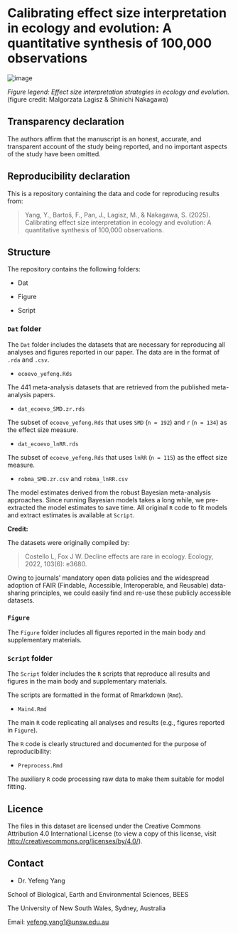 # Calibrating effect size interpretation in ecology and evolution: A quantitative synthesis of 100,000 observations

![image](https://github.com/user-attachments/assets/5865907a-479d-41f5-9479-3fd36e4a3d76)

*Figure legend: Effect size interpretation strategies in ecology and evolution.* (figure credit: Malgorzata Lagisz & Shinichi Nakagawa)

## Transparency declaration

The authors affirm that the manuscript is an honest, accurate, and transparent account of the study being reported, and no important
aspects of the study have been omitted.

## Reproducibility declaration

This is a repository containing the data and code for reproducing results from:    

> Yang, Y.,  Bartoš, F., Pan, J., Lagisz, M., & Nakagawa, S. (2025). Calibrating effect size interpretation in ecology and evolution: A quantitative synthesis of 100,000 observations.

## Structure

The repository contains the following folders:

- Dat

- Figure

- Script

### `Dat` folder

The `Dat` folder includes the datasets that are necessary for reproducing all analyses and figures reported in our paper. The data are in the format of `.rda` and `.csv`.

- `ecoevo_yefeng.Rds`

The 441 meta-analysis datasets that are retrieved from the published meta-analysis papers. 

- `dat_ecoevo_SMD.zr.rds`

The subset of `ecoevo_yefeng.Rds` that uses `SMD` (`n = 192`) and `r` (`n = 134`) as the effect size measure. 

- `dat_ecoevo_lnRR.rds`

The subset of `ecoevo_yefeng.Rds` that uses `lnRR` (`n = 115`) as the effect size measure. 

- `robma_SMD.zr.csv` and `robma_lnRR.csv`

The model estimates derived from the robust Bayesian meta-analysis approaches. Since running Bayesian models takes a long while, we pre-extracted the model estimates to save time. All original `R` code to fit models and extract estimates is available at `Script`.


**Credit:**

The datasets were originally compiled by:

> Costello L, Fox J W. Decline effects are rare in ecology. Ecology, 2022, 103(6): e3680.

Owing to journals’ mandatory open data policies and the widespread adoption of FAIR (Findable, Accessible, Interoperable, and Reusable) data-sharing principles, we could easily find and re-use these publicly accessible datasets.


### `Figure`

The `Figure` folder includes all figures reported in the main body and supplementary materials.


### `Script` folder

The `Script` folder includes the `R` scripts that reproduce all results and figures in the main body and supplementary materials. 

The scripts are formatted in the format of Rmarkdown (`Rmd`).

- `Main4.Rmd`

The main `R` code replicating all analyses and results (e.g., figures reported in `Figure`). 

The `R` code is clearly structured and documented for the purpose of reproducibility:

- `Preprocess.Rmd`

The auxiliary `R` code processing raw data to make them suitable for model fitting.


## Licence

The files in this dataset are licensed under the Creative Commons Attribution 4.0 International License (to view a copy of this license, visit http://creativecommons.org/licenses/by/4.0/).

## Contact

- Dr. Yefeng Yang

School of Biological, Earth and Environmental Sciences, BEES

The University of New South Wales, Sydney, Australia

Email: yefeng.yang1@unsw.edu.au

